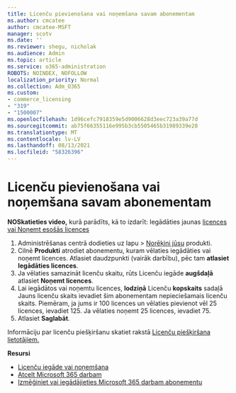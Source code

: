 ```yaml
---
title: Licenču pievienošana vai noņemšana savam abonementam
ms.author: cmcatee
author: cmcatee-MSFT
manager: scotv
ms.date: ''
ms.reviewer: shegu, nicholak
ms.audience: Admin
ms.topic: article
ms.service: o365-administration
ROBOTS: NOINDEX, NOFOLLOW
localization_priority: Normal
ms.collection: Adm_O365
ms.custom:
- commerce_licensing
- "319"
- "1500007"
ms.openlocfilehash: 1d96cefc7918359e5d9006628d3eec723a39a77d
ms.sourcegitcommit: ab75f66355116e995b3cb5505465b31989339e28
ms.translationtype: MT
ms.contentlocale: lv-LV
ms.lasthandoff: 08/13/2021
ms.locfileid: "58326396"
---
```

# <a name="add-or-remove-licenses-for-your-subscription"></a>Licenču pievienošana vai noņemšana savam abonementam

**NOSkatieties video,** kurā parādīts, kā to izdarīt: Iegādāties jaunas [licences](https://go.microsoft.com/fwlink/p/?linkid=2154857) [vai Noņemt esošās licences](https://go.microsoft.com/fwlink/p/?linkid=2154938)

1. Administrēšanas centrā dodieties uz lapu  >  [Norēķini jūsu](https://go.microsoft.com/fwlink/p/?linkid=842054) produkti.
2. Cilnē **Produkti** atrodiet abonementu, kuram vēlaties iegādāties vai noņemt licences. Atlasiet daudzpunkti (vairāk darbību), pēc tam **atlasiet Iegādāties licences**.
3. Ja vēlaties samazināt licenču skaitu, rūts Licenču iegāde **augšdaļā** atlasiet **Noņemt licences**.
4. Lai iegādātos vai noņemtu licences, **lodziņā** Licenču **kopskaits** sadaļā Jauns licenču skaits ievadiet šim abonementam nepieciešamais licenču skaits. Piemēram, ja jums ir 100 licences un vēlaties pievienot vēl 25 licences, ievadiet 125. Ja vēlaties noņemt 25 licences, ievadiet 75.
5. Atlasiet **Saglabāt**.

Informāciju par licenču piešķiršanu skatiet rakstā [Licenču piešķiršana lietotājiem.](https://docs.microsoft.com/microsoft-365/admin/manage/assign-licenses-to-users)

**Resursi**
  
- [Licenču iegāde vai noņemšana](https://docs.microsoft.com/microsoft-365/commerce/licenses/buy-licenses)
- [Atcelt Microsoft 365 darbam](https://docs.microsoft.com/microsoft-365/commerce/subscriptions/cancel-your-subscription)
- [Izmēģiniet vai iegādājieties Microsoft 365 darbam abonementu](https://docs.microsoft.com/microsoft-365/commerce/try-or-buy-microsoft-365)